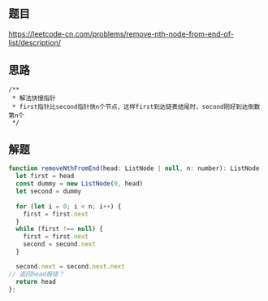 ## 题目
https://leetcode-cn.com/problems/remove-nth-node-from-end-of-list/description/


## 思路

```
/**
 * 解法快慢指针
 * first指针比second指针快n个节点，这样first到达链表结尾时，second刚好到达倒数第n个
 */
 ```


## 解题

```js
function removeNthFromEnd(head: ListNode | null, n: number): ListNode | null {
  let first = head
  const dummy = new ListNode(0, head)
  let second = dummy
 
  for (let i = 0; i < n; i++) {
    first = first.next
  }
  while (first !== null) {
    first = first.next
    second = second.next
  }

  second.next = second.next.next
// 返回head报错？
  return head
};
```